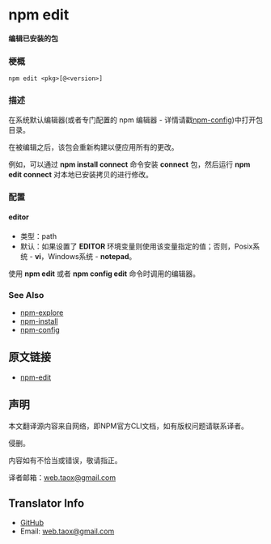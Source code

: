 # npm edit

**编辑已安装的包**

### 梗概

```shell
npm edit <pkg>[@<version>]
```

### 描述

在系统默认编辑器(或者专门配置的 npm 编辑器 - 详情请戳[npm-config](https://NinjiaHub.github.io/NPM-CLI-Commands/docs/npm-config "npm-config"))中打开包目录。

在被编辑之后，该包会重新构建以便应用所有的更改。

例如，可以通过 **npm install connect** 命令安装 **connect** 包，然后运行 **npm edit connect** 对本地已安装拷贝的进行修改。

### 配置

#### editor

* 类型：path
* 默认：如果设置了 **EDITOR** 环境变量则使用该变量指定的值；否则，Posix系统 - **vi**，Windows系统 - **notepad**。

使用 **npm edit** 或者 **npm config edit** 命令时调用的编辑器。

### See Also

* [npm-explore](https://NinjiaHub.github.io/NPM-CLI-Commands/docs/npm-explore "npm-explore")
* [npm-install](https://NinjiaHub.github.io/NPM-CLI-Commands/docs/npm-install "npm-install")
* [npm-config](https://NinjiaHub.github.io/NPM-CLI-Commands/docs/npm-config "npm-config")

## 原文链接

* [npm-edit](https://docs.npmjs.com/cli/edit)

## 声明

本文翻译源内容来自网络，即NPM官方CLI文档，如有版权问题请联系译者。

侵删。

内容如有不恰当或错误，敬请指正。

译者邮箱：<web.taox@gmail.com>

## Translator Info

* [GitHub](https://github.com/Tao-Quixote)
* Email: <web.taox@gmail.com>
